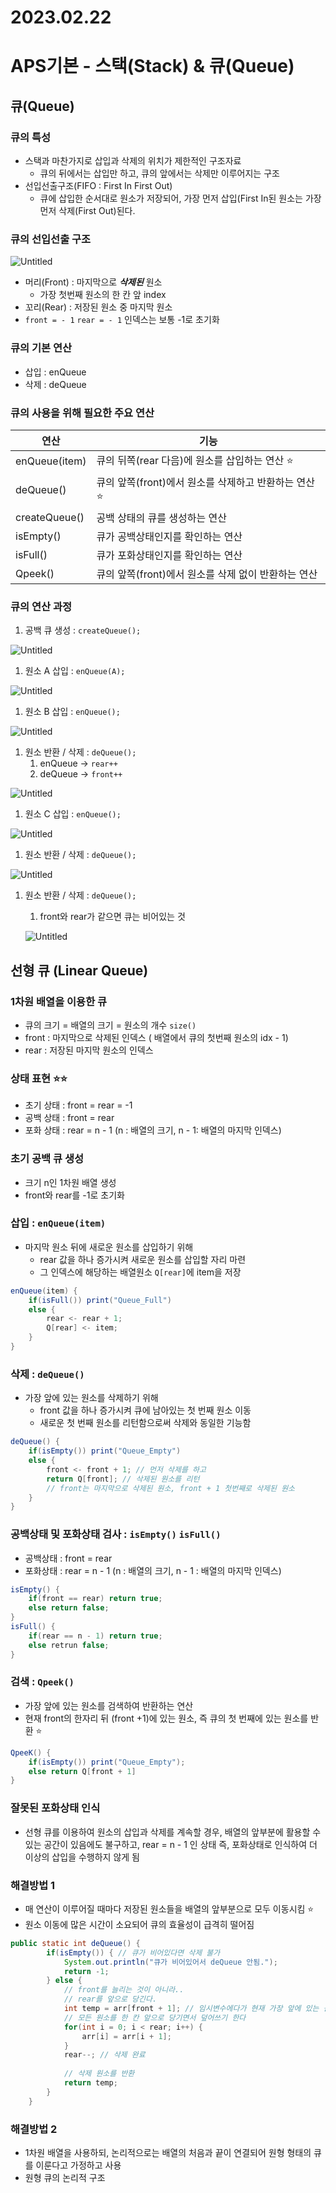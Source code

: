 # 2023.02.22

# APS기본 - 스택(Stack) & 큐(Queue)

## 큐(Queue)

### 큐의 특성

- 스택과 마찬가지로 삽입과 삭제의 위치가 제한적인 구조자료
    - 큐의 뒤에서는 삽입만 하고, 큐의 앞에서는 삭제만 이루어지는 구조
- 선입선출구조(FIFO : First In First Out)
    - 큐에 삽입한 순서대로 원소가 저장되어, 가장 먼저 삽입(First In된 원소는 가장 먼저 삭제(First Out)된다.

### 큐의 선입선출 구조

![Untitled](2023%2002%2022%203ffa799e10a340129c72610c62e86456/Untitled.png)

- 머리(Front) : 마지막으로 ***삭제된*** 원소
    - 가장 첫번째 원소의 한 칸 앞 index
- 꼬리(Rear) : 저장된 원소 중 마지막 원소
- `front = - 1` `rear = - 1` 인덱스는 보통 -1로 초기화

### 큐의 기본 연산

- 삽입 : enQueue
- 삭제 : deQueue

### 큐의 사용을 위해 필요한 주요 연산

| 연산 | 기능 |
| --- | --- |
| enQueue(item)  | 큐의 뒤쪽(rear 다음)에 원소를 삽입하는 연산 ⭐ |
| deQueue() | 큐의 앞쪽(front)에서 원소를 삭제하고 반환하는 연산 ⭐ |
| createQueue() | 공백 상태의 큐를 생성하는 연산 |
| isEmpty()  | 큐가 공백상태인지를 확인하는 연산 |
| isFull() | 큐가 포화상태인지를 확인하는 연산 |
| Qpeek() | 큐의 앞쪽(front)에서 원소를 삭제 없이 반환하는 연산 |

### 큐의 연산 과정

1. 공백 큐 생성 :  `createQueue();`

![Untitled](2023%2002%2022%203ffa799e10a340129c72610c62e86456/Untitled%201.png)

1. 원소 A 삽입 : `enQueue(A);`

![Untitled](2023%2002%2022%203ffa799e10a340129c72610c62e86456/Untitled%202.png)

1. 원소 B 삽입 : `enQueue();`

![Untitled](2023%2002%2022%203ffa799e10a340129c72610c62e86456/Untitled%203.png)

1. 원소 반환 / 삭제 : `deQueue();`
    1. enQueue → `rear++`
    2. deQueue → `front++`

![Untitled](2023%2002%2022%203ffa799e10a340129c72610c62e86456/Untitled%204.png)

1. 원소 C 삽입 : `enQueue();`

![Untitled](2023%2002%2022%203ffa799e10a340129c72610c62e86456/Untitled%205.png)

1. 원소 반환 / 삭제 : `deQueue();`

![Untitled](2023%2002%2022%203ffa799e10a340129c72610c62e86456/Untitled%206.png)

1. 원소 반환 / 삭제 : `deQueue();`
    1. front와 rear가 같으면 큐는 비어있는 것
    
    ![Untitled](2023%2002%2022%203ffa799e10a340129c72610c62e86456/Untitled%207.png)
    

## 선형 큐 (Linear Queue)

### 1차원 배열을 이용한 큐

- 큐의 크기 = 배열의 크기 = 원소의 개수 `size()`
- front : 마지막으로 삭제된 인덱스 ( 배열에서 큐의 첫번째 원소의 idx - 1)
- rear : 저장된 마지막 원소의 인덱스

### 상태 표현 ⭐⭐

- 초기 상태 : front = rear = -1
- 공백 상태 : front = rear
- 포화 상태 : rear = n - 1 (n : 배열의 크기, n - 1: 배열의 마지막 인덱스)

### 초기 공백 큐 생성

- 크기 n인 1차원 배열 생성
- front와 rear를 -1로 초기화

### 삽입 : `enQueue(item)`

- 마지막 원소 뒤에 새로운 원소를 삽입하기 위해
    - rear 값을 하나 증가시켜 새로운 원소를 삽입할 자리 마련
    - 그 인덱스에 해당하는 배열원소 `Q[rear]`에 item을 저장

```java
enQueue(item) {
	if(isFull()) print("Queue_Full")
	else {
		rear <- rear + 1;
		Q[rear] <- item;
	}
}
```

### 삭제 : `deQueue()`

- 가장 앞에 있는 원소를 삭제하기 위해
    - front 값을 하나 증가시켜 큐에 남아있는 첫 번째 원소 이동
    - 새로운 첫 번째 원소를 리턴함으로써 삭제와 동일한 기능함

```java
deQueue() {
	if(isEmpty()) print("Queue_Empty")
	else {
		front <- front + 1; // 먼저 삭제를 하고
		return Q[front]; // 삭제된 원소를 리턴
		// front는 마지막으로 삭제된 원소, front + 1 첫번째로 삭제된 원소
	}
}
```

### 공백상태 및 포화상태 검사 : `isEmpty()` `isFull()`

- 공백상태 : front = rear
- 포화상태 : rear = n - 1 (n : 배열의 크기, n - 1 : 배열의 마지막 인덱스)

```java
isEmpty() {
	if(front == rear) return true;
	else return false;
}
isFull() {
	if(rear == n - 1) return true;
	else retrun false;
}
```

### 검색 : `Qpeek()`

- 가장 앞에 있는 원소를 검색하여 반환하는 연산
- 현재 front의 한자리 뒤 (front +1)에 있는 원소, 즉 큐의 첫 번째에 있는 원소를 반환 ⭐

```java
QpeeK() {
	if(isEmpty()) print("Queue_Empty");
	else return Q[front + 1]
}
```

### 잘못된 포화상태 인식

- 선형 큐를 이용하여 원소의 삽입과 삭제를 계속할 경우, 배열의 앞부분에 활용할 수 있는 공간이 있음에도 불구하고, rear = n - 1 인 상태 즉, 포화상태로 인식하여 더 이상의 삽입을 수행하지 않게 됨

### 해결방법 1

- 매 연산이 이루어질 때마다 저장된 원소들을 배열의 앞부분으로 모두 이동시킴 ⭐
- 원소 이동에 많은 시간이 소요되어 큐의 효율성이 급격히 떨어짐

```java
public static int deQueue() {
		if(isEmpty()) { // 큐가 비어있다면 삭제 불가
			System.out.println("큐가 비어있어서 deQueue 안됨.");
			return -1;
		} else {
			// front를 늘리는 것이 아니라..
			// rear를 앞으로 당긴다.
			int temp = arr[front + 1]; // 임시변수에다가 현재 가장 앞에 있는 원소 저장
			// 모든 원소를 한 칸 앞으로 당기면서 덮어쓰기 한다
			for(int i = 0; i < rear; i++) {
				arr[i] = arr[i + 1];
			}
			rear--; // 삭제 완료
			
			// 삭제 원소를 반환
			return temp;
		}
	}
```

### 해결방법 2

- 1차원 배열을 사용하되, 논리적으로는 배열의 처음과 끝이 연결되어 원형 형태의 큐를 이룬다고 가정하고 사용
- 원형 큐의 논리적 구조